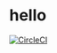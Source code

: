 # hello
[![CircleCI](https://circleci.com/gh/damodharanr/hello/tree/master.svg?style=svg)](https://circleci.com/gh/damodharanr/hello/tree/master)
